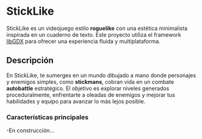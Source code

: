 # StickLike

StickLike es un videojuego estilo **roguelike** con una estética minimalista inspirada en un cuaderno de texto. 
Este proyecto utiliza el framework [libGDX](https://libgdx.com/) para ofrecer una experiencia fluida y multiplataforma.

## Descripción

En StickLike, te sumerges en un mundo dibujado a mano donde personajes y enemigos simples, como **stickmans**, cobran vida en un combate **autobattle** estratégico. 
El objetivo es explorar niveles generados proceduralmente, enfrentarte a oleadas de enemigos y mejorar tus habilidades y equipo para avanzar lo más lejos posible.

### Características principales

-En construcción...